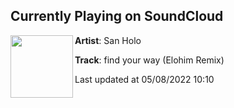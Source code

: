 ## Currently Playing on SoundCloud

[<img align="left" width="100" src="https://i1.sndcdn.com/artworks-xM94DIaQuyKJ-0-t500x500.jpg">](https://soundcloud.com/sanholobeats/find-your-way-elohim-remix)

**Artist**: San Holo 

**Track**: find your way (Elohim Remix)

Last updated at 05/08/2022 10:10
